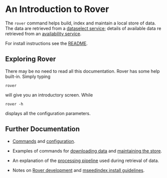 
# An Introduction to Rover

The `rover` command helps build, index and maintain a local store of
data.  The data are retrieved from a [dataselect
service](http://service.iris.edu/fdsnws/dataselect/1/); details of
available data re retrieved from an [availability
service](http://service.iris.edu/irisws/availability/1/).

For install instructions see the [README](../README.md).

## Exploring Rover

There may be no need to read all this documentation.  Rover has some
help built-in.  Simply typing

    rover

will give you an introductory screen.  While

    rover -h

displays all the configuration parameters.

## Further Documentation

* [Commands](./commands.md) and [configuration](./configuration.md).

* Examples of commands for [downloading data](./download.md) and
  [maintaining the store](./maintenance.md).

* An explanation of the [processing pipeline](./pipeline.md) used
  during retrieval of data.

* Notes on [Rover development](./development.md) and [mseedindex 
  install guidelines](./mseedindex.md).
